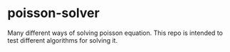 # poisson-solver
Many different ways of solving poisson equation. This repo is intended to test different algorithms for solving it.
